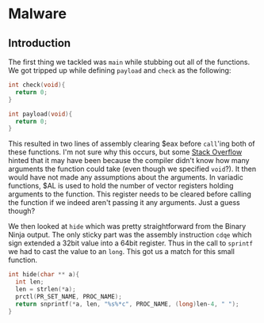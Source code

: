 # Malware

## Introduction

The first thing we tackled was `main` while stubbing out all of the functions.
We got tripped up while defining `payload` and `check` as the following:

```c
int check(void){
  return 0;
}

int payload(void){
  return 0;
}
```

This resulted in two lines of assembly clearing $eax before `call`'ing both of
these functions. I'm not sure why this occurs, but some [Stack Overflow] hinted
that it may have been because the compiler didn't know how many arguments the
function could take (even though we specified `void`?). It then would have not
made any assumptions about the arguments. In variadic functions, $AL
is used to hold the number of vector registers holding arguments to the
function. This register needs to be cleared before calling the function if we
indeed aren't passing it any arguments. Just a guess though?

We then looked at `hide` which was pretty straightforward from the Binary Ninja
output. The only sticky part was the assembly instruction `cdqe` which sign
extended a 32bit value into a 64bit register. Thus in the call to `sprintf` we
had to cast the value to an `long`. This got us a match for this small function.

```c
int hide(char ** a){
  int len;
  len = strlen(*a);
  prctl(PR_SET_NAME, PROC_NAME);
  return snprintf(*a, len, "%s%*c", PROC_NAME, (long)len-4, " ");
}
```

[Stack Overflow]:https://stackoverflow.com/questions/6212665/why-is-eax-zeroed-before-a-call-to-printf
[variadic]: https://en.wikipedia.org/wiki/Variadic_function
